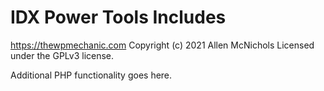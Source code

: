 # IDX Power Tools Includes #
https://thewpmechanic.com
Copyright (c) 2021 Allen McNichols
Licensed under the GPLv3 license.

Additional PHP functionality goes here.